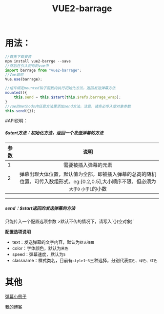 <h1 align="center">VUE2-barrage</h1>
<p align="center">
	<img src="https://img.shields.io/badge/build-passing-brightgreen.svg" alt="">
	<img src="https://img.shields.io/npm/v/vue2-barrage.svg" alt="">
	<img src="https://img.shields.io/npm/l/vue2-barrage.svg" alt="">
</p>

# 用法：
```js
//首先下载安装
npm install vue2-barrge --save
//然后在引入到你的vue中
import barrage from "vue2-barrage";
//Vue调用
Vue.use(barrage);
```
```js
//组件绑定mounted钩子函数内执行初始化方法，返回发送弹幕方法
mounted(){
	this.send = this.$start(this.$refs.barrage_wrap);
}
//vue的methods内任意方法里添加send方法，注意，请务必传入空对象参数
this.send({});
```


#API说明：

<h5>$start方法：初始化方法，返回一个发送弹幕的方法</h5>

| 参数 | 说明  |
| :------------ |:---------------:|
| 1      | 需要被插入弹幕的元素 |
| 2      | 弹幕出现大体位置，默认值为全部，即被插入弹幕的总高的随机位置，可传入数组形式，eg:[0.2,0.5],大小顺序不限，但必须为`大于0` `小于1`的小数  | 


___

<h5>send：$start返回的发送弹幕的方法</h5>
只能传入一个配置选项参数
>默认不传的情况下，请写入`{}(空对象)`  

<b>配置选项说明</b>  

* text：发送弹幕的文字内容，默认为`默认弹幕`
* color：字体颜色，默认为`黑色`
* speed：弹幕速度，默认为`5`
* classname：样式类名，目前有`style1~3`三种选择，分别代表`蓝色、绿色、红色`


# 其他
[弹幕小例子](http://rbblog.space/)

[我的博客](http://rbblog.space/)

